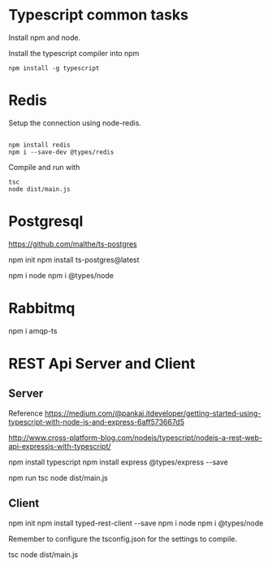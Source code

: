 # Typescript common tasks

Install npm and node.

Install the typescript compiler into npm

```
npm install -g typescript
```

# Redis 

Setup the connection using node-redis.

```

npm install redis
npm i --save-dev @types/redis

```

Compile and run with 

```
tsc
node dist/main.js
```

# Postgresql 

https://github.com/malthe/ts-postgres

npm init
npm install ts-postgres@latest

npm i node
npm i @types/node

# Rabbitmq 

npm i amqp-ts



# REST Api Server and Client

## Server

Reference
https://medium.com/@pankaj.itdeveloper/getting-started-using-typescript-with-node-js-and-express-6aff573667d5

http://www.cross-platform-blog.com/nodejs/typescript/nodejs-a-rest-web-api-expressjs-with-typescript/

npm install typescript
npm install express @types/express --save


npm run tsc
node dist/main.js

## Client

npm init
npm install typed-rest-client --save
npm i node
npm i @types/node

Remember to configure the tsconfig.json for the settings to compile. 

tsc
node dist/main.js
